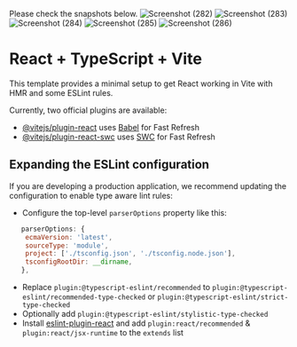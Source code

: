 Please check the snapshots below.
![Screenshot (282)](https://github.com/shreyasbabshet-coditas/weather-app-react/assets/137038792/2e38d76e-4f43-477d-9e8b-3329ea7837bc)
![Screenshot (283)](https://github.com/shreyasbabshet-coditas/weather-app-react/assets/137038792/3e337048-9f36-4eb8-8980-9cd0a1265a88)
![Screenshot (284)](https://github.com/shreyasbabshet-coditas/weather-app-react/assets/137038792/a82f5c99-c215-4b64-84e4-4d4d98a07f4e)
![Screenshot (285)](https://github.com/shreyasbabshet-coditas/weather-app-react/assets/137038792/eef0494b-635f-49ff-af45-3b371b3fc8dd)
![Screenshot (286)](https://github.com/shreyasbabshet-coditas/weather-app-react/assets/137038792/b1bc2c80-fb1f-4708-8cee-a9337e70d3d2)


# React + TypeScript + Vite

This template provides a minimal setup to get React working in Vite with HMR and some ESLint rules.

Currently, two official plugins are available:

- [@vitejs/plugin-react](https://github.com/vitejs/vite-plugin-react/blob/main/packages/plugin-react/README.md) uses [Babel](https://babeljs.io/) for Fast Refresh
- [@vitejs/plugin-react-swc](https://github.com/vitejs/vite-plugin-react-swc) uses [SWC](https://swc.rs/) for Fast Refresh

## Expanding the ESLint configuration

If you are developing a production application, we recommend updating the configuration to enable type aware lint rules:

- Configure the top-level `parserOptions` property like this:

```js
   parserOptions: {
    ecmaVersion: 'latest',
    sourceType: 'module',
    project: ['./tsconfig.json', './tsconfig.node.json'],
    tsconfigRootDir: __dirname,
   },
```

- Replace `plugin:@typescript-eslint/recommended` to `plugin:@typescript-eslint/recommended-type-checked` or `plugin:@typescript-eslint/strict-type-checked`
- Optionally add `plugin:@typescript-eslint/stylistic-type-checked`
- Install [eslint-plugin-react](https://github.com/jsx-eslint/eslint-plugin-react) and add `plugin:react/recommended` & `plugin:react/jsx-runtime` to the `extends` list
